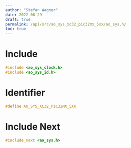```yaml
---
author: "Stefan Wagner"
date: 2022-08-29
draft: true
permalink: /api/src/ao_sys_xc32_pic32mx_5xx/ao_sys.h/
toc: true
---
```


# Include

```c
#include <ao_sys_clock.h>
#include <ao_sys_id.h>
```

# Identifier

```c
#define AO_SYS_XC32_PIC32MX_5XX
```

# Include Next

```c
#include_next <ao_sys.h>
```
